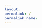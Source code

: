 ```yaml
---
layout: 
permalink: /
permalink_name: 
---
```


<html lang="en">
<head>
    <meta charset="UTF-8">
    <meta http-equiv="X-UA-Compatible" content="IE=edge">
    <meta name="viewport" content="width=device-width, initial-scale=1.0">
    <title></title>
</head>
<body>
    <canvas style = "position: fixed; top: 0; left: 0;"></canvas>
    <script type = "text/javascript" src="script.js"></script>
</body>
</html>